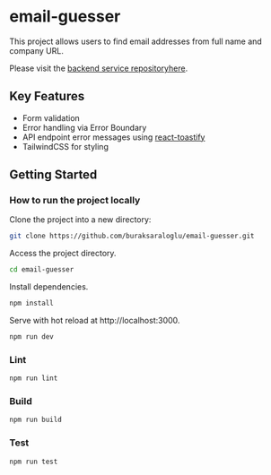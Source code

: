 # email-guesser

This project allows users to find email addresses from full name and company URL.

Please visit the [backend service repositoryhere](https://github.com/buraksaraloglu/email-guesser-service).

## Key Features

- Form validation
- Error handling via Error Boundary
- API endpoint error messages using [react-toastify](https://github.com/fkhadra/react-toastify)
- TailwindCSS for styling

## Getting Started

### How to run the project locally

Clone the project into a new directory:

```bash
git clone https://github.com/buraksaraloglu/email-guesser.git
```

Access the project directory.

```bash
cd email-guesser
```

Install dependencies.

```bash
npm install
```

Serve with hot reload at http://localhost:3000.

```bash
npm run dev
```

### Lint

```bash
npm run lint
```

### Build

```bash
npm run build
```

### Test

```bash
npm run test
```
